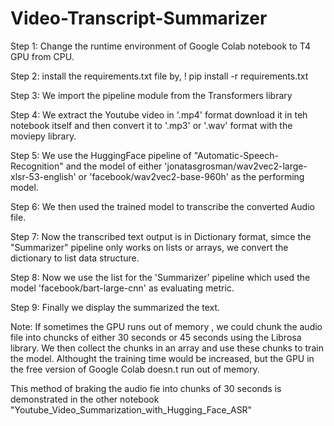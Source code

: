 # Video-Transcript-Summarizer

Step 1: Change the runtime environment of Google Colab notebook to T4 GPU from CPU.

Step 2: install the requirements.txt file by,
      ! pip install -r requirements.txt

Step 3: We import the pipeline module from the Transformers library

Step 4: We extract the Youtube video in '.mp4' format download it in teh notebook itself
        and then convert it to '.mp3' or '.wav' format with the moviepy library.

Step 5: We use the HuggingFace pipeline of "Automatic-Speech-Recognition" and the model of 
        either 'jonatasgrosman/wav2vec2-large-xlsr-53-english' or 'facebook/wav2vec2-base-960h' as the performing model.

Step 6: We then used the trained model to transcribe the converted Audio file.

Step 7: Now the transcribed text output is in Dictionary format, simce the "Summarizer" pipeline only works on lists or arrays, 
        we convert the dictionary to list data structure.

Step 8: Now we use the list for the 'Summarizer' pipeline which used the model 'facebook/bart-large-cnn' as evaluating metric.

Step 9: Finally we display the summarized the text.



Note: If sometimes the GPU runs out of memory , we could chunk the audio file into chuncks of either 30 seconds or 45 seconds using the Librosa library.
We then collect the chunks in an array and use these chunks to train the model. Althought the training time would be increased, but the GPU in the free version
of Google Colab doesn.t run out of memory.

This method of braking the audio fie into chunks of 30 seconds is demonstrated in the other notebook "Youtube_Video_Summarization_with_Hugging_Face_ASR"
